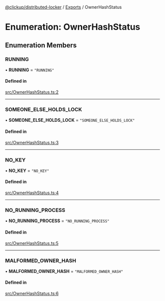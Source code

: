 [@clickup/distributed-locker](../README.md) / [Exports](../modules.md) / OwnerHashStatus

# Enumeration: OwnerHashStatus

## Enumeration Members

### RUNNING

• **RUNNING** = ``"RUNNING"``

#### Defined in

[src/OwnerHashStatus.ts:2](https://github.com/clickup/distributed-locker/blob/master/src/OwnerHashStatus.ts#L2)

___

### SOMEONE\_ELSE\_HOLDS\_LOCK

• **SOMEONE\_ELSE\_HOLDS\_LOCK** = ``"SOMEONE_ELSE_HOLDS_LOCK"``

#### Defined in

[src/OwnerHashStatus.ts:3](https://github.com/clickup/distributed-locker/blob/master/src/OwnerHashStatus.ts#L3)

___

### NO\_KEY

• **NO\_KEY** = ``"NO_KEY"``

#### Defined in

[src/OwnerHashStatus.ts:4](https://github.com/clickup/distributed-locker/blob/master/src/OwnerHashStatus.ts#L4)

___

### NO\_RUNNING\_PROCESS

• **NO\_RUNNING\_PROCESS** = ``"NO_RUNNING_PROCESS"``

#### Defined in

[src/OwnerHashStatus.ts:5](https://github.com/clickup/distributed-locker/blob/master/src/OwnerHashStatus.ts#L5)

___

### MALFORMED\_OWNER\_HASH

• **MALFORMED\_OWNER\_HASH** = ``"MALFORMED_OWNER_HASH"``

#### Defined in

[src/OwnerHashStatus.ts:6](https://github.com/clickup/distributed-locker/blob/master/src/OwnerHashStatus.ts#L6)
